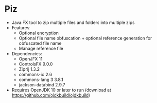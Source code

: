 # Piz
- Java FX tool to zip multiple files and folders into multiple zips
- Features:
	+ Optional encryption
	+ Optional file name obfuscation + optional reference generation for obfuscated file name
	+ Manage reference file
- Dependencies:
	+ OpenJFX 11
	+ ControlsFX 9.0.0
	+ Zip4j 1.3.2
	+ commons-io 2.6
	+ commons-lang 3 3.8.1 
	+ jackson-databind 2.9.7
- Requires OpenJDK 10 or later to run (download at https://github.com/ojdkbuild/ojdkbuild)